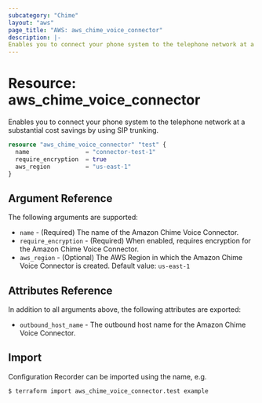 ```yaml
---
subcategory: "Chime"
layout: "aws"
page_title: "AWS: aws_chime_voice_connector"
description: |-
Enables you to connect your phone system to the telephone network at a substantial cost savings by using SIP trunking.
---
```


# Resource: aws_chime_voice_connector

Enables you to connect your phone system to the telephone network at a substantial cost savings by using SIP trunking.

```terraform
resource "aws_chime_voice_connector" "test" {
  name                = "connector-test-1"
  require_encryption  = true
  aws_region          = "us-east-1"
}
```

## Argument Reference

The following arguments are supported:

* `name` - (Required) The name of the Amazon Chime Voice Connector.
* `require_encryption` - (Required) When enabled, requires encryption for the Amazon Chime Voice Connector.
* `aws_region` - (Optional) The AWS Region in which the Amazon Chime Voice Connector is created. Default value: `us-east-1`

## Attributes Reference

In addition to all arguments above, the following attributes are exported:

* `outbound_host_name` - The outbound host name for the Amazon Chime Voice Connector.

## Import

Configuration Recorder can be imported using the name, e.g.

```
$ terraform import aws_chime_voice_connector.test example
```